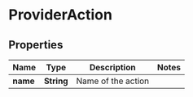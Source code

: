 
# ProviderAction

## Properties
Name | Type | Description | Notes
------------ | ------------- | ------------- | -------------
**name** | **String** | Name of the action | 



